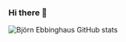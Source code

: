 ### Hi there 👋

![Björn Ebbinghaus GitHub stats](https://github-readme-stats.vercel.app/api?username=MrEbbinghaus&show_icons=true&theme=dark&hide_rank=true&count_private=true)
